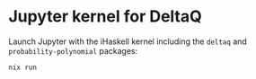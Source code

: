 # Jupyter kernel for DeltaQ

Launch Jupyter with the iHaskell kernel including the `deltaq` and `probability-polynomial` packages:

```bash
nix run
```
